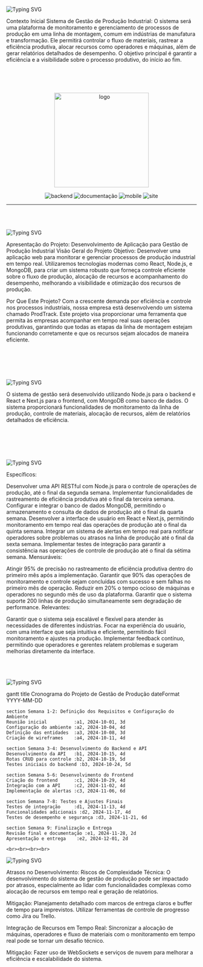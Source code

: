 <img src="https://readme-typing-svg.demolab.com?font=Fira+Code&weight=440&size=22&pause=1000&color=38F77CFF&center=false&vCenter=false&repeat=false&width=435&lines=Contexto do Projeto" alt="Typing SVG" /></a>

Contexto Inicial
Sistema de Gestão de Produção Industrial: O sistema será uma plataforma de monitoramento e gerenciamento de processos de produção em uma linha de montagem, comum em indústrias de manufatura e transformação. Ele permitirá controlar o fluxo de materiais, rastrear a eficiência produtiva, alocar recursos como operadores e máquinas, além de gerar relatórios detalhados de desempenho. O objetivo principal é garantir a eficiência e a visibilidade sobre o processo produtivo, do início ao fim.

<br><br><br>

<p align="center"> <img src="/src/logo/logo.png" alt="logo" width=250px> </p> <p align="center"> <img src="https://img.shields.io/badge/API-PRODUZINDO-red?style=for-the-badge" alt="backend" /> <img src="https://img.shields.io/badge/Documentação-FEITA-blue?style=for-the-badge" alt="documentação" /> <img src="https://img.shields.io/badge/Protótipos-FEITO-blue?style=for-the-badge" alt="mobile" /> <img src="https://img.shields.io/badge/Frontend-PRODUZINDO-red?style=for-the-badge" alt="site" /> </p> <hr> <br><br><br>
<img src="https://readme-typing-svg.demolab.com?font=Fira+Code&weight=440&size=22&pause=1000&color=38F77CFF&center=false&vCenter=false&repeat=false&width=435&lines=Sistema de Gestão de Produção Industrial" alt="Typing SVG" /></a>

Apresentação do Projeto: Desenvolvimento de Aplicação para Gestão de Produção Industrial
Visão Geral do Projeto
Objetivo: Desenvolver uma aplicação web para monitorar e gerenciar processos de produção industrial em tempo real. Utilizaremos tecnologias modernas como React, Node.js, e MongoDB, para criar um sistema robusto que forneça controle eficiente sobre o fluxo de produção, alocação de recursos e acompanhamento do desempenho, melhorando a visibilidade e otimização dos recursos de produção.

Por Que Este Projeto? Com a crescente demanda por eficiência e controle nos processos industriais, nossa empresa está desenvolvendo um sistema chamado ProdTrack. Este projeto visa proporcionar uma ferramenta que permita às empresas acompanhar em tempo real suas operações produtivas, garantindo que todas as etapas da linha de montagem estejam funcionando corretamente e que os recursos sejam alocados de maneira eficiente.

<br><br><br><br>

<img src="https://readme-typing-svg.demolab.com?font=Fira+Code&weight=440&size=22&pause=1000&color=38F77CFF&center=false&vCenter=false&repeat=false&width=435&lines=Escopo" alt="Typing SVG" /></a>

O sistema de gestão será desenvolvido utilizando Node.js para o backend e React e Next.js para o frontend, com MongoDB como banco de dados. O sistema proporcionará funcionalidades de monitoramento da linha de produção, controle de materiais, alocação de recursos, além de relatórios detalhados de eficiência.

<br><br><br><br>

<img src="https://readme-typing-svg.demolab.com?font=Fira+Code&weight=440&size=22&pause=1000&color=38F77CFF&center=false&vCenter=false&repeat=false&width=435&lines=Objetivos SMART" alt="Typing SVG" /></a>

Específicos:

Desenvolver uma API RESTful com Node.js para o controle de operações de produção, até o final da segunda semana.
Implementar funcionalidades de rastreamento de eficiência produtiva até o final da terceira semana.
Configurar e integrar o banco de dados MongoDB, permitindo o armazenamento e consulta de dados de produção até o final da quarta semana.
Desenvolver a interface de usuário em React e Next.js, permitindo monitoramento em tempo real das operações de produção até o final da quinta semana.
Integrar um sistema de alertas em tempo real para notificar operadores sobre problemas ou atrasos na linha de produção até o final da sexta semana.
Implementar testes de integração para garantir a consistência nas operações de controle de produção até o final da sétima semana.
Mensuráveis:

Atingir 95% de precisão no rastreamento de eficiência produtiva dentro do primeiro mês após a implementação.
Garantir que 90% das operações de monitoramento e controle sejam concluídas com sucesso e sem falhas no primeiro mês de operação.
Reduzir em 20% o tempo ocioso de máquinas e operadores no segundo mês de uso da plataforma.
Garantir que o sistema suporte 200 linhas de produção simultaneamente sem degradação de performance.
Relevantes:

Garantir que o sistema seja escalável e flexível para atender às necessidades de diferentes indústrias.
Focar na experiência do usuário, com uma interface que seja intuitiva e eficiente, permitindo fácil monitoramento e ajustes na produção.
Implementar feedback contínuo, permitindo que operadores e gerentes relatem problemas e sugeram melhorias diretamente da interface.
<br><br><br><br>

<img src="https://readme-typing-svg.demolab.com?font=Fira+Code&weight=440&size=22&pause=1000&color=38F77CFF&center=false&vCenter=false&repeat=false&width=435&lines=Cronograma" alt="Typing SVG" /></a>

gantt
    title Cronograma do Projeto de Gestão de Produção
    dateFormat  YYYY-MM-DD

    section Semana 1-2: Definição dos Requisitos e Configuração do Ambiente
    Reunião inicial          :a1, 2024-10-01, 3d
    Configuração do ambiente :a2, 2024-10-04, 4d
    Definição das entidades  :a3, 2024-10-08, 3d
    Criação de wireframes    :a4, 2024-10-11, 4d

    section Semana 3-4: Desenvolvimento do Backend e API
    Desenvolvimento da API   :b1, 2024-10-15, 4d
    Rotas CRUD para controle :b2, 2024-10-19, 5d
    Testes iniciais do backend :b3, 2024-10-24, 5d

    section Semana 5-6: Desenvolvimento do Frontend
    Criação do frontend      :c1, 2024-10-29, 4d
    Integração com a API     :c2, 2024-11-02, 4d
    Implementação de alertas :c3, 2024-11-06, 6d

    section Semana 7-8: Testes e Ajustes Finais
    Testes de integração     :d1, 2024-11-13, 4d
    Funcionalidades adicionais :d2, 2024-11-17, 4d
    Testes de desempenho e segurança :d3, 2024-11-21, 6d

    section Semana 9: Finalização e Entrega
    Revisão final e documentação :e1, 2024-11-28, 2d
    Apresentação e entrega    :e2, 2024-12-01, 2d

    <br><br><br><br>

<img src="https://readme-typing-svg.demolab.com?font=Fira+Code&weight=440&size=22&pause=1000&color=38F77CFF&center=false&vCenter=false&repeat=false&width=435&lines=Análises de Risco" alt="Typing SVG" /></a>

Atrasos no Desenvolvimento: Riscos de Complexidade Técnica: O desenvolvimento do sistema de gestão de produção pode ser impactado por atrasos, especialmente ao lidar com funcionalidades complexas como alocação de recursos em tempo real e geração de relatórios.

Mitigação: Planejamento detalhado com marcos de entrega claros e buffer de tempo para imprevistos. Utilizar ferramentas de controle de progresso como Jira ou Trello.

Integração de Recursos em Tempo Real: Sincronizar a alocação de máquinas, operadores e fluxo de materiais com o monitoramento em tempo real pode se tornar um desafio técnico.

Mitigação: Fazer uso de WebSockets e serviços de nuvem para melhorar a eficiência e escalabilidade do sistema.
